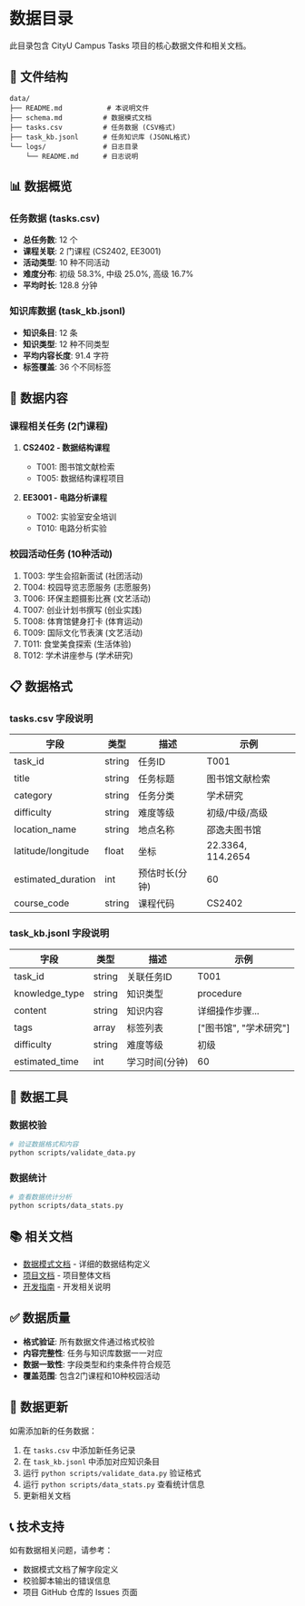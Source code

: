 # 数据目录

此目录包含 CityU Campus Tasks 项目的核心数据文件和相关文档。

## 📁 文件结构

```
data/
├── README.md           # 本说明文件
├── schema.md          # 数据模式文档
├── tasks.csv          # 任务数据 (CSV格式)
├── task_kb.jsonl      # 任务知识库 (JSONL格式)
└── logs/              # 日志目录
    └── README.md      # 日志说明
```

## 📊 数据概览

### 任务数据 (tasks.csv)
- **总任务数**: 12 个
- **课程关联**: 2 门课程 (CS2402, EE3001)
- **活动类型**: 10 种不同活动
- **难度分布**: 初级 58.3%, 中级 25.0%, 高级 16.7%
- **平均时长**: 128.8 分钟

### 知识库数据 (task_kb.jsonl)
- **知识条目**: 12 条
- **知识类型**: 12 种不同类型
- **平均内容长度**: 91.4 字符
- **标签覆盖**: 36 个不同标签

## 🎯 数据内容

### 课程相关任务 (2门课程)
1. **CS2402 - 数据结构课程**
   - T001: 图书馆文献检索
   - T005: 数据结构课程项目

2. **EE3001 - 电路分析课程**
   - T002: 实验室安全培训
   - T010: 电路分析实验

### 校园活动任务 (10种活动)
1. T003: 学生会招新面试 (社团活动)
2. T004: 校园导览志愿服务 (志愿服务)
3. T006: 环保主题摄影比赛 (文艺活动)
4. T007: 创业计划书撰写 (创业实践)
5. T008: 体育馆健身打卡 (体育运动)
6. T009: 国际文化节表演 (文艺活动)
7. T011: 食堂美食探索 (生活体验)
8. T012: 学术讲座参与 (学术研究)

## 📋 数据格式

### tasks.csv 字段说明
| 字段 | 类型 | 描述 | 示例 |
|------|------|------|------|
| task_id | string | 任务ID | T001 |
| title | string | 任务标题 | 图书馆文献检索 |
| category | string | 任务分类 | 学术研究 |
| difficulty | string | 难度等级 | 初级/中级/高级 |
| location_name | string | 地点名称 | 邵逸夫图书馆 |
| latitude/longitude | float | 坐标 | 22.3364, 114.2654 |
| estimated_duration | int | 预估时长(分钟) | 60 |
| course_code | string | 课程代码 | CS2402 |

### task_kb.jsonl 字段说明
| 字段 | 类型 | 描述 | 示例 |
|------|------|------|------|
| task_id | string | 关联任务ID | T001 |
| knowledge_type | string | 知识类型 | procedure |
| content | string | 知识内容 | 详细操作步骤... |
| tags | array | 标签列表 | ["图书馆", "学术研究"] |
| difficulty | string | 难度等级 | 初级 |
| estimated_time | int | 学习时间(分钟) | 60 |

## 🔧 数据工具

### 数据校验
```bash
# 验证数据格式和内容
python scripts/validate_data.py
```

### 数据统计
```bash
# 查看数据统计分析
python scripts/data_stats.py
```

## 📚 相关文档

- [数据模式文档](./schema.md) - 详细的数据结构定义
- [项目文档](../docs/) - 项目整体文档
- [开发指南](../docs/development.md) - 开发相关说明

## ✅ 数据质量

- **格式验证**: 所有数据文件通过格式校验
- **内容完整性**: 任务与知识库数据一一对应
- **数据一致性**: 字段类型和约束条件符合规范
- **覆盖范围**: 包含2门课程和10种校园活动

## 🔄 数据更新

如需添加新的任务数据：

1. 在 `tasks.csv` 中添加新任务记录
2. 在 `task_kb.jsonl` 中添加对应知识条目
3. 运行 `python scripts/validate_data.py` 验证格式
4. 运行 `python scripts/data_stats.py` 查看统计信息
5. 更新相关文档

## 📞 技术支持

如有数据相关问题，请参考：
- 数据模式文档了解字段定义
- 校验脚本输出的错误信息
- 项目 GitHub 仓库的 Issues 页面